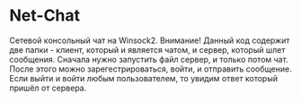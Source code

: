 # Net-Chat
Сетевой консольный чат на Winsock2. Внимание! Данный код содержит две папки - клиент, который и является чатом, и сервер, который шлет сообщения. Сначала нужно запустить файл сервер, и только потом чат. После этого можно зарегестрироваться, войти, и отправить сообщение. Если выйти и войти любым пользователем, то увидим ответ который пришёл от сервера.
